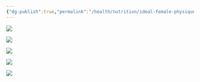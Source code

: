 ```yaml
---
{"dg-publish":true,"permalink":"/health/nutrition/ideal-female-physique/","created":"Jan 08, 2024, 7:44 PM"}
---
```



![](https://i.imgur.com/xLTWME3.png)

![](https://external-preview.redd.it/slcurmuw3H7L6lkw10XLwiiMxGLzKbYBBqVDukxu_YQ.jpg?auto=webp&s=e1ecefd01099de3e48f32a14775e725d0126ecf0)

![](https://i.imgur.com/yG5DeAY.png)


![](https://lh3.googleusercontent.com/pw/ABLVV867O7j5QZZrZ7BEPIwfVRwKFIYeaAmGErOf5TgT0aw_BgNX5jf8rdHlXrtQDF0yvjL-5DKWx0dl8xBS1qbW5GbFqZEHSx-gwCfmVV6IC-1vUMP2Cfth59_fOrPDdvFOLgYSfSKSwCbErkzpbgTZ0xgpkA=w1033-h1377-s-no-gm?authuser=0)

![](https://lh3.googleusercontent.com/pw/ABLVV87eH5eriPINAH4ReAMhGs3Nh1EoEdLIaVlUlJy6YR_AWT5MZyw3b59zXwIjpu_L5alqZT6fRDynf61kJYuiIgIR9viiRJ-TMmor_YICwGbdi1lm-0SVkTKXFNaMuyMVa82K3LJgHK7ObT7lBOShtM1UyQ=w1033-h1291-s-no-gm?authuser=0)

